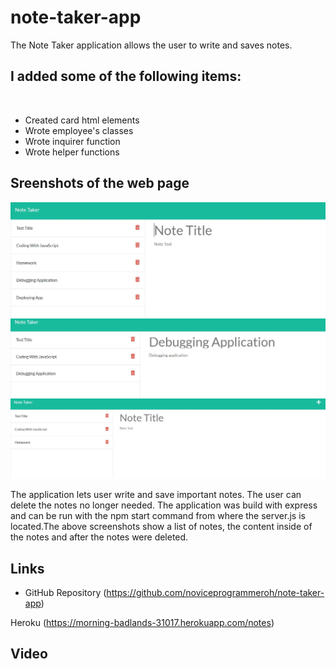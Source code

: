 # note-taker-app
The Note Taker application allows the user to write and saves notes.

## I added some of the following items: <br />
<br />

- Created card html elements
- Wrote employee's classes
- Wrote inquirer function
- Wrote helper functions


## Sreenshots of the web page ##

![This is an image](./Assets/firstpic.JPG)
![This is an image](/Assets/insidecontent.JPG)
![This is an image](./Assets/after.JPG)

The application lets user write and save important notes. The user can delete the notes no longer needed. 
The application was build with express and can be run with the npm start command from where the server.js is located.The above screenshots show a list of notes, the content inside of the notes and after the notes were deleted.


## Links ##

- GitHub Repository
(https://github.com/noviceprogrammeroh/note-taker-app)

Heroku 
(https://morning-badlands-31017.herokuapp.com/notes)

## Video ##


